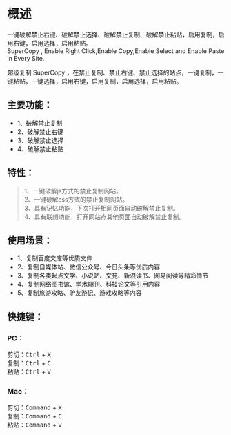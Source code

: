 # 概述

一键破解禁止右键、破解禁止选择、破解禁止复制、破解禁止粘贴，启用复制，启用右键，启用选择，启用粘贴。    
SuperCopy , Enable Right Click,Enable Copy,Enable Select and Enable Paste in Every Site.

超级复制 SuperCopy ，在禁止复制、禁止右键、禁止选择的站点，一键复制，一键粘贴，一键选择，启用右键，启用复制，启用选择，启用粘贴。

## 主要功能：
* 1、破解禁止复制    
* 2、破解禁止右键    
* 3、破解禁止选择    
* 4、破解禁止粘贴    

## 特性：
> 1、一键破解js方式的禁止复制网站。    
> 2、一键破解css方式的禁止复制网站。    
> 3、具有记忆功能，下次打开相同页面自动破解禁止复制。    
> 4、具有联想功能，打开同站点其他页面自动破解禁止复制。    

## 使用场景：
- 1、复制百度文库等优质文件    
- 2、复制自媒体站、微信公众号、今日头条等优质内容    
- 3、复制各类起点文学、小说站、文苑、新浪读书、网易阅读等精彩情节    
- 4、复制网络图书馆、学术期刊、科技论文等引用内容    
- 5、复制旅游攻略、驴友游记、游戏攻略等内容    

## 快捷键：
### PC：
剪切：<kbd>Ctrl</kbd> + <kbd>X</kbd>    
复制：<kbd>Ctrl</kbd> + <kbd>C</kbd>    
粘贴：<kbd>Ctrl</kbd> + <kbd>V</kbd>    

### Mac：
剪切：<kbd>Command</kbd> + <kbd>X</kbd>    
复制：<kbd>Command</kbd> + <kbd>C</kbd>    
粘贴：<kbd>Command</kbd> + <kbd>V</kbd>    